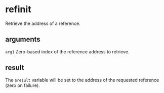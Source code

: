 # refinit

Retrieve the address of a reference.

## arguments

`arg1` Zero-based index of the reference address to retrieve.

## result

The `$result` variable will be set to the address of the requested reference (zero on failure).
